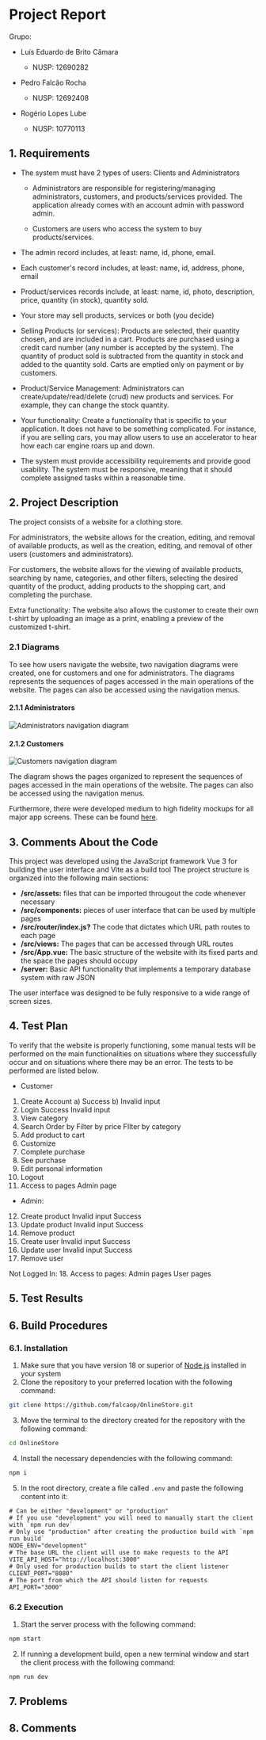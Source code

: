 # Project Report

Grupo:  

  - Luís Eduardo de Brito Câmara
    - NUSP: 12690282
  
  - Pedro Falcão Rocha
    - NUSP: 12692408
  
  - Rogério Lopes Lube
    - NUSP: 10770113
  
  ## 1. Requirements
  
  - The system must have 2 types of users: Clients and Administrators
  
    - Administrators are responsible for registering/managing administrators, customers, and products/services provided. The application already comes with an account admin with password admin.
  
    - Customers are users who access the system to buy products/services.

  - The admin record includes, at least: name, id, phone, email.

  - Each customer's record includes, at least: name, id, address, phone, email

  - Product/services records include, at least: name, id, photo, description, price, quantity (in stock), quantity sold.
  
  - Your store may sell products, services or both (you decide)

  - Selling Products (or services): Products are selected, their quantity chosen, and are included in a cart. Products are purchased using a credit card number (any number is accepted by the system). The quantity of product sold is subtracted from the quantity in stock and added to the quantity sold. Carts are emptied only on payment or by customers.

  - Product/Service Management: Administrators can create/update/read/delete (crud) new products and services. For example, they can change the stock quantity.

  - Your functionality: Create a functionality that is specific to your application. It does not have to be something complicated. For instance, if you are selling cars, you may allow users to use an accelerator to hear how each car engine roars up and down.   

  - The system must provide accessibility requirements and provide good usability. The system must be responsive, meaning that it should complete assigned tasks within a reasonable time.

  ## 2. Project Description
  
The project consists of a website for a clothing store.

For administrators, the website allows for the creation, editing, and removal of available products, as well as the creation, editing, and removal of other users (customers and administrators).

For customers, the website allows for the viewing of available products, searching by name, categories, and other filters, selecting the desired quantity of the product, adding products to the shopping cart, and completing the purchase.

Extra functionality: The website also allows the customer to create their own t-shirt by uploading an image as a print, enabling a preview of the customized t-shirt.

### 2.1 Diagrams
To see how users navigate the website, two navigation diagrams were created, one for customers and one for administrators. The diagrams represents the sequences of pages accessed in the main operations of the website. The pages can also be accessed using the navigation menus.
#### 2.1.1 Administrators
![Administrators navigation diagram](https://cdn.discordapp.com/attachments/1104219266162642996/1104854991711256647/administrador.png)

#### 2.1.2 Customers
![Customers navigation diagram](https://cdn.discordapp.com/attachments/1104219266162642996/1104854991493148692/cliente.png)

The diagram shows the pages organized to represent the sequences of pages accessed in the main operations of the website. The pages can also be accessed using the navigation menus.

Furthermore, there were developed medium to high fidelity mockups for all major app screens. These can be found [here](https://www.figma.com/file/iVZQMGcoJsFiGn5aPwzvxx/Prototipos?type=design&node-id=1%3A14&t=P3IddQNjZLe303y2-1).
  
  ## 3. Comments About the Code
  This project was developed using the JavaScript framework Vue 3 for building the user interface and Vite as a build tool
  The project structure is organized into the following main sections:
  - **/src/assets:** files that can be imported througout the code whenever necessary
  - **/src/components:** pieces of user interface that can be used by multiple pages
  - **/src/router/index.js?** The code that dictates which URL path routes to each page
  - **/src/views:** The pages that can be accessed through URL routes
  - **/src/App.vue:** The basic structure of the website with its fixed parts and the space the pages should occupy
  - **/server:** Basic API functionality that implements a temporary database system with raw JSON

  The user interface was designed to be fully responsive to a wide range of screen sizes.
  
  ## 4. Test Plan
  To verify that the website is properly functioning, some manual tests will be performed on the main functionalities on situations where they successfully occur and on situations where there may be an error. The tests to be performed are listed below.
- Customer
1. Create Account
  a) Success
  b) Invalid input
2. Login
Success
Invalid input
3. View category
4. Search
Order by
Filter by price
FIlter by category
5. Add product to cart
6. Customize
7. Complete purchase
8. See purchase
9. Edit personal information
10. Logout
11. Access to pages
Admin page

- Admin:
12. Create product
Invalid input
Success
13. Update product
Invalid input
Success
14. Remove product
15. Create user
Invalid input
Success
16. Update user
Invalid input
Success
17. Remove user

Not Logged In:
18. Access to pages:
Admin pages
User pages

  
  ## 5. Test Results
  
  
  ## 6. Build Procedures

  ### 6.1. Installation

  1. Make sure that you have version 18 or superior of [Node.js](https://nodejs.org/) installed in your system
  2. Clone the repository to your preferred location with the following command:
  ```bash
  git clone https://github.com/falcaop/OnlineStore.git
  ```
  3. Move the terminal to the directory created for the repository with the following command:
  ```bash
  cd OnlineStore
  ```
  4. Install the necessary dependencies with the following command:
  ```bash
  npm i
  ```
  5. In the root directory, create a file called `.env` and paste the following content into it:
  ```env
  # Can be either "development" or "production"
  # If you use "development" you will need to manually start the client with `npm run dev`
  # Only use "production" after creating the production build with `npm run build`
  NODE_ENV="development"
  # The base URL the client will use to make requests to the API
  VITE_API_HOST="http://localhost:3000"
  # Only used for production builds to start the client listener
  CLIENT_PORT="8080"
  # The port from which the API should listen for requests
  API_PORT="3000"
  ```

  ### 6.2 Execution

  1. Start the server process with the following command:
  ```bash
  npm start
  ```
  2. If running a development build, open a new terminal window and start the client process with the following command:
  ```bash
  npm run dev
  ```
  
  ## 7. Problems
  
  
  ## 8. Comments
